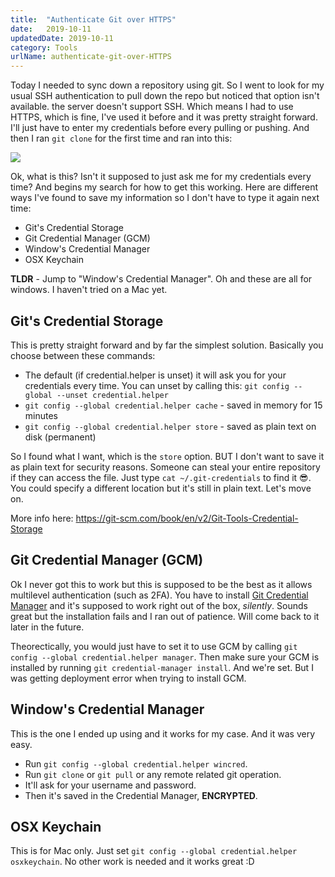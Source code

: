 ```yaml
---
title:  "Authenticate Git over HTTPS"
date:   2019-10-11
updatedDate: 2019-10-11
category: Tools
urlName: authenticate-git-over-HTTPS
---
```


Today I needed to sync down a repository using git.
So I went to look for my usual SSH authentication to pull down the repo but
noticed that option isn't available. the server doesn't support SSH.
Which means I had to use HTTPS, which is fine, I've used it before and it was
pretty straight forward. I'll just have to enter my credentials before every
pulling or pushing. And then I ran `git clone` for the first time and ran into this:

<div class='center'>
    <img src='/media/images/git_https_failed_authentication.png'>
</div>

Ok, what is this? Isn't it supposed to just ask me for my credentials every time?
And begins my search for how to get this working. Here are different ways I've
found to save my information so I don't have to type it again next time:

* Git's Credential Storage
* Git Credential Manager (GCM)
* Window's Credential Manager
* OSX Keychain

**TLDR** - Jump to "Window's Credential Manager". Oh and these are all for windows. I haven't tried on a Mac yet.

## Git's Credential Storage

This is pretty straight forward and by far the simplest solution.
Basically you choose between these commands:

* The default (if credential.helper is unset) it will ask you for your 
    credentials every time. You can unset by calling this:
    `git config --global --unset credential.helper`
* `git config --global credential.helper cache` - saved in memory for 15 minutes
* `git config --global credential.helper store` - saved as plain text on disk (permanent)

So I found what I want, which is the `store` option. BUT I don't want to save it
as plain text for security reasons. Someone can steal your entire repository if
they can access the file. Just type `cat ~/.git-credentials` to find it 😎.
You could specify a different location but it's still in plain text. Let's move on.

More info here: https://git-scm.com/book/en/v2/Git-Tools-Credential-Storage

## Git Credential Manager (GCM)

Ok I never got this to work but this is supposed to be the best as it allows
multilevel authentication (such as 2FA). You have to install
[Git Credential Manager](https://github.com/microsoft/Git-Credential-Manager-for-Windows)
and it's supposed to work right out of the box, _silently_.
Sounds great but the installation fails and I ran out of patience. Will come back
to it later in the future.

Theorectically, you would just have to set it to use GCM by calling
`git config --global credential.helper manager`. Then make sure your GCM
is installed by running `git credential-manager install`. And we're set.
But I was getting deployment error when trying to install GCM.

## Window's Credential Manager

This is the one I ended up using and it works for my case. And it was very easy.

* Run `git config --global credential.helper wincred`.
* Run `git clone` or `git pull` or any remote related git operation.
* It'll ask for your username and password.
* Then it's saved in the Credential Manager, **ENCRYPTED**.

## OSX Keychain

This is for Mac only. Just set `git config --global credential.helper osxkeychain`.
No other work is needed and it works great :D
